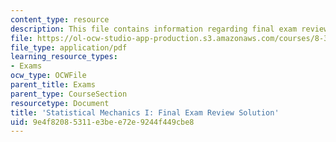 ```yaml
---
content_type: resource
description: This file contains information regarding final exam review solution.
file: https://ol-ocw-studio-app-production.s3.amazonaws.com/courses/8-333-statistical-mechanics-i-statistical-mechanics-of-particles-fall-2013/9e4f82085311e3bee72e9244f449cbe8_MIT8_333F13_ExamRevFinlSol.pdf
file_type: application/pdf
learning_resource_types:
- Exams
ocw_type: OCWFile
parent_title: Exams
parent_type: CourseSection
resourcetype: Document
title: 'Statistical Mechanics I: Final Exam Review Solution'
uid: 9e4f8208-5311-e3be-e72e-9244f449cbe8
---
```

